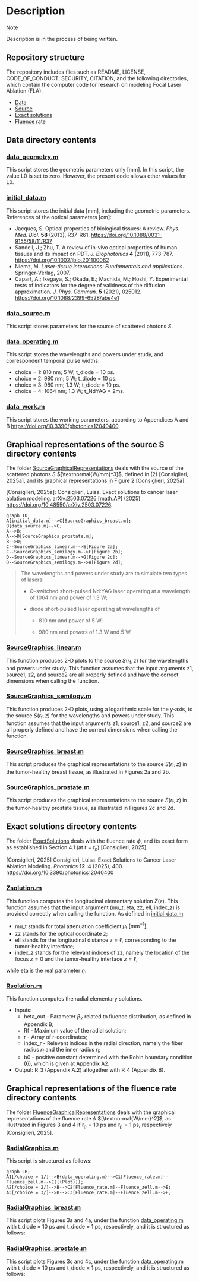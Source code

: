 # Description

> [!NOTE] 
> Description is in the process of being written.

## Repository structure

The repository includes files such as README, LICENSE, CODE_OF_CONDUCT, SECURITY, CITATION,
and the following directories, which contain the computer code for research on modeling Focal Laser Ablation (FLA). 
* [Data](#data-directory-contents)
* [Source](#graphical-representations-of-the-source-s-directory-contents)
* [Exact solutions](#exact-solutions-directory-contents)
* [Fluence rate](#graphical-representations-of-the-fluence-rate-directory-contents)

## Data directory contents

### [data_geometry.m](data/data_geometry.m)

This script stores the geometric parameters only [mm]. In this script, the value L0 is set to zero. However, the present code allows other values for L0.

### [initial_data.m](Data/initial_data.m)

This script stores the initial data [mm], including the geometric parameters. References of the optical parameters [cm]:

- Jacques, S. Optical properties of biological tissues: A review. *Phys. Med. Biol.* **58** (2013), R37-R61. <https://doi.org/10.1088/0031-9155/58/11/R37>
- Sandell, J.; Zhu, T. A review of in-vivo optical properties of human tissues and its impact on PDT. *J. Biophotonics* **4** (2011), 773-787. <https://doi.org/10.1002/jbio.201100062>
- Niemz, M. *Laser-tissue interactions: Fundamentals and applications*. Springer-Verlag, 2007.
- Capart, A.; Ikegaya, S.; Okada, E.; Machida, M.; Hoshi, Y. Experimental tests of indicators for the degree of validness of the diffusion approximation. *J. Phys. Commun.* **5** (2021), 025012. <https://doi.org/10.1088/2399-6528/abe4e1>

### [data_source.m](Data/data_source.m)

This script stores parameters for the source of scattered photons $S$.

### [data_operating.m](Data/data_operating.m)

This script stores the wavelengths and powers under study, and correspondent temporal pulse widths:
- choice = 1: 810 nm; 5 W; t_diode = 10 ps.
- choice = 2: 980 nm; 5 W; t_diode = 10 ps.
- choice = 3: 980 nm; 1.3 W; t_diode = 10 ps.
- choice = 4: 1064 nm; 1.3 W; t_NdYAG = 2ms.

### [data_work.m](Data/data_work.m)

This script stores the working parameters, according to Appendices A and B <https://doi.org/10.3390/photonics12040400>.

## Graphical representations of the source S directory contents

The folder [SourceGraphicalRepresentations](SourceGraphicalRepresentations) deals with the source of the scattered photons $S$ $[\textnormal{W/mm}^3]$, defined in (2) [Consiglieri, 2025a], and its graphical representations in Figure 2 [Consiglieri, 2025a].

[Consiglieri, 2025a]: Consiglieri, Luisa. Exact solutions to cancer laser ablation modeling. arXiv:2503.07226 [math.AP] (2025) <https://doi.org/10.48550/arXiv.2503.07226>.

```mermaid
graph TD;
A[initial_data.m]-->C[SourceGraphics_breast.m];
B[data_source.m]-->C;
A-->B;
A-->D[SourceGraphics_prostate.m];
B-->D;
C--SourceGraphics_linear.m-->E[Figure 2a];
C--SourceGraphics_semilogy.m-->F[Figure 2b];
D--SourceGraphics_linear.m-->G[Figure 2c];
D--SourceGraphics_semilogy.m-->H[Figure 2d];
```

> The wavelengths and powers under study are to simulate two types of lasers:
>
> - Q-switched short-pulsed Nd:YAG laser operating at a wavelength of 1064 nm and power of 1.3 W;
>
> - diode short-pulsed laser operating at wavelengths of
> 
>    - 810 nm and power of 5 W;
>
>    - 980 nm and powers of 1.3 W and 5 W.


### [SourceGraphics_linear.m](SourceGraphicalRepresentations/SourceGraphics_linear.m)

This function produces 2-D plots to the source $S(r_\mathrm{f},z)$ for the wavelengths and powers under study. This function assumes that the input arguments z1, source1, z2, and source2 are all properly defined and have the correct dimensions when calling the function.

### [SourceGraphics_semilogy.m](SourceGraphicalRepresentations/SourceGraphics_semilogy.m)

This function produces 2-D plots, using a logarithmic scale for the y-axis, to the source $S(r_\mathrm{f},z)$ for the wavelengths and powers under study. This function assumes that the input arguments z1, source1, z2, and source2 are all properly defined and have the correct dimensions when calling the function.

### [SourceGraphics_breast.m](SourceGraphicalRepresentations/SourceGraphics_breast.m)

This script produces the graphical representations to the source $S(r_\mathrm{f},z)$ in the tumor-healthy breast tissue, as illustrated in Figures 2a and 2b.

### [SourceGraphics_prostate.m](SourceGraphicalRepresentations/SourceGraphics_prostate.m)

This script produces the graphical representations to the source $S(r_\mathrm{f},z)$ in the tumor-healthy prostate tissue, as illustrated in Figures 2c and 2d.

## Exact solutions directory contents

The folder [ExactSolutions](ExactSolutions) deals with the fluence rate $\phi$, and its exact form as established in Section 4.1 (at $t = t_\mathrm{p}$) [Consiglieri, 2025].

[Consiglieri, 2025] Consiglieri, Luisa. Exact Solutions to Cancer Laser Ablation Modeling. *Photonics* **12** :4 (2025), 400. <https://doi.org/10.3390/photonics12040400>

### [Zsolution.m](ExactSolutions/Zsolution.m)

This function computes the longitudinal elementary solution $Z(z)$. This function assumes that the input argument (mu_t, eta, zz, ell, index_z) is provided correctly when calling the function. As defined in [initial_data.m](Data/initial_data.m):
* mu_t stands for total attenuation coefficient $\mu_\mathrm{t}$ $[\mathrm{mm}^{-1}]$;
* zz stands for the optical coordinate $z$;
* ell stands for the longitudinal distance $z = \ell$, corresponding to the tumor-healthy interface;
* index_z stands for the relevant indices of zz, namely the location of the focus $z=0$ and the tumor-healthy interface $z = \ell$,

while eta is the real parameter $\eta$.

### [Rsolution.m](ExactSolutions/Rsolution.m)

This function computes the radial elementary solutions.
- Inputs:
  - beta_out - Parameter $\beta_2$ related to fluence distribution, as defined in Appendix B;
  - Rf       - Maximum value of the radial solution;
  - r        - Array of r-coordinates;
  - index_r  - Relevant indices in the radial direction, namely the fiber radius $r_\mathrm{f}$ and the inner radius $r_\mathrm{i}$;
  - b0       - positive constant determined with the Robin boundary condition (6), which is given at Appendix A2.
- Output: R_3 (Appendix A.2) altogether with R_4 (Appendix B).

## Graphical representations of the fluence rate directory contents

The folder [FluenceGraphicalRepresentations](FluenceGraphicalRepresentations) deals with the graphical representations of the fluence rate $\phi$ $[\textnormal{W/mm}^2]$, as illustrated in Figures 3 and 4 if $t_\mathrm{p} = 10$ ps and $t_\mathrm{p} = 1$ ps, respectively [Consiglieri, 2025].

### [RadialGraphics.m](FluenceGraphicalRepresentations/RadialGraphics.m)

This script is structured as follows:

```mermaid
graph LR;
A1[/choice = 1/]-->B{data_operating.m}-->C1[Fluence_rate.m]--Fluence_zell.m-->E(((Plot)));
A2[/choice = 2/]-->B-->C2[Fluence_rate.m]--Fluence_zell.m-->E;
A3[/choice = 3/]-->B-->C3[Fluence_rate.m]--Fluence_zell.m-->E;
```

### [RadialGraphics_breast.m](FluenceGraphicalRepresentations/RadialGraphics_breast.m)

This script plots Figures 3a and 4a, under the function [data_operating.m](Data/data_operating.m) with t_diode = 10 ps and t_diode = 1 ps, respectively,
and it is structured as follows:

### [RadialGraphics_prostate.m](FluenceGraphicalRepresentations/RadialGraphics_prostate.m)

This script plots Figures 3c and 4c, under the function [data_operating.m](Data/data_operating.m) with t_diode = 10 ps and t_diode = 1 ps, respectively,
and it is structured as follows:
